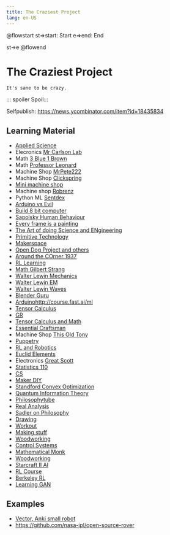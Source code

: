 ```yaml
---
title: The Craziest Project
lang: en-US
---
```


@flowstart
st=>start: Start
e=>end: End

st->e
@flowend


# The Craziest Project

```
It's sane to be crazy.
```

::: spoiler Spoil:::

Selfpublish: https://news.ycombinator.com/item?id=18435834

## Learning Material

- [Applied Science](https://www.youtube.com/user/bkraz333)
- Elecronics [Mr Carlson Lab](https://www.youtube.com/user/MrCarlsonsLab)
- Math [3 Blue 1 Brown](https://www.youtube.com/channel/UCYO_jab_esuFRV4b17AJtAw)
- Math [Professor Leonard](https://www.youtube.com/user/professorleonard57)
- Machine Shop [MrPete222](https://www.youtube.com/user/mrpete222)
- Machine Shop [Clickspring](https://www.youtube.com/channel/UCworsKCR-Sx6R6-BnIjS2MA)
- [Mini machine shop](http://www.clickspringprojects.com/blog/from-little-things)
- Machine shop [Robrenz](https://www.youtube.com/user/ROBRENZ)
- Python ML [Sentdex](https://www.youtube.com/user/sentdex)
- [Arduino vs Evil](https://www.youtube.com/user/arduinoversusevil)
- [Build 8 bit computer](https://www.youtube.com/watch?v=HyznrdDSSGM&list=PLowKtXNTBypGqImE405J2565dvjafglHU)
- [Sapolsky Human Behaviour](https://www.youtube.com/playlist?list=PL150326949691B199)
- [Every frame is a painting](https://www.youtube.com/user/everyframeapainting/videos)
- [The Art of doing Science and ENgineering](https://www.youtube.com/playlist?list=PL2FF649D0C4407B30)
- [Primitive Technology](https://www.youtube.com/channel/UCAL3JXZSzSm8AlZyD3nQdBA)
- [Makerspace](https://www.youtube.com/user/EvanAndKatelyn)
- [Open Dog Project and others](https://www.youtube.com/user/jamesbruton)
- [Around the COrner 1937](https://www.youtube.com/watch?v=yYAw79386WI)
- [RL Learning](https://www.youtube.com/playlist?list=PLzuuYNsE1EZAXYR4FJ75jcJseBmo4KQ9-)
- [Math Gilbert Strang](https://www.youtube.com/results?search_query=%22gilbert+strang%22)
- [Walter Lewin Mechanics](https://www.youtube.com/playlist?list=PLyQSN7X0ro203puVhQsmCj9qhlFQ-As8e)
- [Walter Lewin EM](https://www.youtube.com/playlist?list=PLyQSN7X0ro2314mKyUiOILaOC2hk6Pc3j)
- [Walter Lewin Waves](https://www.youtube.com/playlist?list=PLyQSN7X0ro22WeXM2QCKJm2NP_xHpGV89)
- [Blender Guru](https://www.youtube.com/user/AndrewPPrice)
- [Arduino](https://www.youtube.com/user/derekbanas)http://course.fast.ai/ml
- [Tensor Calculus](https://www.youtube.com/channel/UCN8wTUlSAroLslWyf87E2pw)
- [GR](https://www.youtube.com/channel/UCn88wjHSqECSbgrakivJjjg)
- [Tensor Calculus and Math](https://www.youtube.com/channel/UCr22xikWUK2yUW4YxOKXclQ)
- [Essential Craftsman](https://www.youtube.com/channel/UCzr30osBdTmuFUS8IfXtXmg)
- Machine Shop [This Old Tony](https://www.youtube.com/user/featony)
- [Puppetry](https://www.youtube.com/channel/UCxseO_JzIiiJENauW2RmcJQ)
- [RL and Robotics](https://www.youtube.com/playlist?list=PLkFD6_40KJIznC9CDbVTjAF2oyt8_VAe3)
- [Euclid Elements](https://www.youtube.com/channel/UCnHh6XeLupJ5FHSKDh9eIMw/playlists)
- Electronics [Great Scott](https://www.youtube.com/channel/UC6mIxFTvXkWQVEHPsEdflzQ)
- [Statistics 110](https://projects.iq.harvard.edu/stat110/youtube)
- [CS](https://www.youtube.com/user/cs50tv)
- [Maker DIY](https://www.youtube.com/channel/UCVSHXNNBitaPd5lYz48--yg)
- [Standford Convex Optimization](https://www.youtube.com/watch?v=McLq1hEq3UY&list=PL3D9A62846A129C47)
- [Quantum Information Theory](https://www.youtube.com/channel/UCpHjg_Qmzxm3xaAWRrwQPCA)
- [Philosophytube](https://www.youtube.com/watch?v=OgNt1C72B_4)
- [Real Analysis](https://www.youtube.com/watch?v=sqEyWLGvvdw)
- [Sadler on Philosophy](https://www.youtube.com/user/gbisadler)
- [Drawing](https://www.proko.com/library/#.W58y5hxRXeR)
- [Workout](https://www.youtube.com/user/JDCav24)
- [Making stuff](https://www.youtube.com/user/iliketomakestuffcom)
- [Woodworking](https://www.youtube.com/user/Matthiaswandel)
- [Control Systems](https://www.youtube.com/channel/UCq0imsn84ShAe9PBOFnoIrg)
- [Mathematical Monk](https://www.youtube.com/user/mathematicalmonk)
- [Woodworking](https://www.youtube.com/channel/UC3_VCOJMaivgcGqPCTePLBA)
- [Starcraft II AI](https://www.youtube.com/playlist?list=PLQVvvaa0QuDcT3tPehHdisGMc8TInNqdq)
- [RL Course](https://github.com/dennybritz/reinforcement-learnings)
- [Berkeley RL](https://www.youtube.com/playlist?list=PLkFD6_40KJIwTmSbCv9OVJB3YaO4sFwkX)
- [Learning GAN](https://skymind.ai/wiki/generative-adversarial-network-gan)


## Examples
- [Vector, Anki small robot](https://www.youtube.com/watch?v=aBiNaro5pAU)
- https://github.com/nasa-jpl/open-source-rover